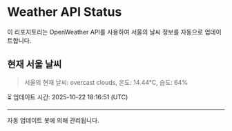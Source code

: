 
# Weather API Status

이 리포지토리는 OpenWeather API를 사용하여 서울의 날씨 정보를 자동으로 업데이트합니다.

## 현재 서울 날씨
> 서울의 현재 날씨: overcast clouds, 온도: 14.44°C, 습도: 64%

⏳ 업데이트 시간: 2025-10-22 18:16:51 (UTC)

---
자동 업데이트 봇에 의해 관리됩니다.
